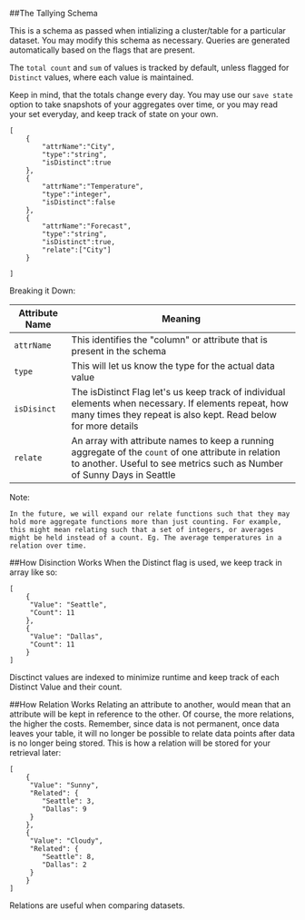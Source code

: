 ##The Tallying Schema

This is a schema as passed when intializing a cluster/table for a particular dataset. You may modify this schema as necessary. Queries are generated automatically based on the flags that are present. 

The `total count` and `sum` of values is tracked by default, unless flagged for `Distinct` values, where each value is maintained. 

Keep in mind, that the totals change every day. You may use our `save state` option to take snapshots of your aggregates over time, or you may read your set everyday, and keep track of state on your own.

	[
    	{ 
    		"attrName":"City",
      		"type":"string",
      		"isDistinct":true
    	},
   		{ 
    		"attrName":"Temperature",
      		"type":"integer",
      		"isDistinct":false
    	},
    	{ 
    		"attrName":"Forecast",
      		"type":"string",
      		"isDistinct":true,
      		"relate":["City"]
    	}

	]	


Breaking it Down:

|**Attribute Name**|Meaning|
|---|----|
|`attrName`| This identifies the "column" or attribute that is present in the schema
|`type`| This will let us know the type for the actual data value
|`isDisinct`| The isDistinct Flag let's us keep track of individual elements when necessary. If elements repeat, how many times they repeat is also kept. Read below for more details
|`relate`| An array with attribute names to keep a running aggregate of the `count` of one attribute in relation to another. Useful to see metrics such as Number of Sunny Days in Seattle

Note:
	
	In the future, we will expand our relate functions such that they may hold more aggregate functions more than just counting. For example, this might mean relating such that a set of integers, or averages might be held instead of a count. Eg. The average temperatures in a relation over time.


##How Disinction Works
When the Distinct flag is used, we keep track in array like so: 
	
	[
    	{
   		 "Value": "Seattle",
         "Count": 11
    	},
    	{
   		 "Value": "Dallas",
   		 "Count": 11
    	}
	]
	
Disctinct values are indexed to minimize runtime and keep track of each Distinct Value and their count. 



##How Relation Works
Relating an attribute to another, would mean that an attribute will be kept in reference to the other. Of course, the more relations, the higher the costs. Remember, since data is not permanent, once data leaves your table, it will no longer be possible to relate data points after data is no longer being stored. This is how a relation will be stored for your retrieval later:

	[
    	{
   		 "Value": "Sunny",
         "Related": {
         	"Seattle": 3,
         	"Dallas": 9
         }
    	},
    	{
   		 "Value": "Cloudy",
   		 "Related": {
         	"Seattle": 8,
         	"Dallas": 2
         }
    	}
	]

Relations are useful when comparing datasets. 








